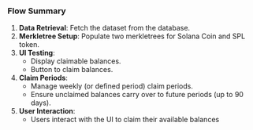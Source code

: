 ### Flow Summary

1. **Data Retrieval**: Fetch the dataset from the database.
2. **Merkletree Setup**: Populate two merkletrees for Solana Coin and SPL token.
3. **UI Testing**:
   - Display claimable balances.
   - Button to claim balances.
4. **Claim Periods**:
   - Manage weekly (or defined period) claim periods.
   - Ensure unclaimed balances carry over to future periods (up to 90 days).
5. **User Interaction**:
   - Users interact with the UI to claim their available balances
